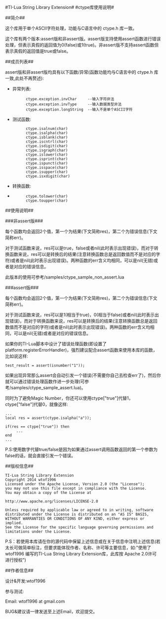 #TI-Lua String Library Extension#
#ctype库使用说明#

##简介##

这个库用于单个ASCII字符处理，功能与C语言中的 ctype.h 库一致。

这个库有两个版本:assert版和非assert版。assert版支持使用assert函数进行错误处理，但表示真假的返回值为0(false)或1(true)。非assert版不支持assert函数但表示真假的返回值是true或false。

##成员列表##

assert版和非assert版均具有以下函数/异常(函数功能均与C语言中的 ctype.h 库一致,此处不再赘述):

* 异常列表:

			
			ctype.exception.invChar		--输入字符非法
			ctype.exception.invType		--输入数据类型非法
			ctype.exception.longString  --输入不是单个ASCII字符

* 测试函数:
            
			ctype.isalnum(char)
            ctype.isalpha(char)
            ctype.isblank(char)
            ctype.iscntrl(char)
            ctype.isdigit(char)
            ctype.isgraph(char)
            ctype.islower(char)
            ctype.isprint(char)
            ctype.ispunct(char)
            ctype.isspace(char)
            ctype.isupper(char)
            ctype.isxdigit(char)

* 转换函数:
* 
            ctype.tolower(char)
            ctype.toupper(char)

##使用说明##

###非assert版###

每个函数均会返回2个值，第一个为结果(下文简称res)，第二个为错误信息(下文简称err)。

对于测试函数来说，res可以是true，false或者nil(此时表示出现错误)，而对于转换函数来说，res可以是转换后的结果(注意转换函数总是返回数值而不是对应的字符)或者是nil(此时表示出现错误)。两种函数的err含义均相同，可以是nil(无错)或者是对应的错误信息。

此版本的使用可参考/samples/ctype_sample_non_assert.lua

###assert版###

每个函数均会返回2个值，第一个为结果(下文简称res)，第二个为错误信息(下文简称err)。

对于测试函数来说，res可以是1(相当于true)，0(相当于false)或者nil(此时表示出现错误)，而对于转换函数来说，res可以是转换后的结果(注意转换函数总是返回数值而不是对应的字符)或者是nil(此时表示出现错误)。两种函数的err含义均相同，可以是nil(无错)或者是对应的错误信息。

如果你的TI-Lua脚本中设计了错误处理函数(即设置了platform.registerErrorHandler)，强烈建议配合assert函数来使用本库的函数，比如说这样:

	test_result = assert(isnumber("1"));
如果出现异常那么assert会自动引发一个错误(不需要你自己去检查err了)，然后你就可以通过错误处理函数作进一步处理(可参考/samples/ctype_sample_assert.lua)。

同时为了避免Magic Number，你还可以使用ctype["true"]代替1，ctype["false"]代替0，就像这样:
	
	...
	local res = assert(ctype.isalpha("a"));

    if(res == ctype["true"]) then
         ...
    end
	...
P.S:使用数字代替true/false是因为如果通过assert调用函数返回的第一个参数为false的话，就会直接引发一个错误。

##版权信息##

    TI-Lua String Library Extension
 	Copyright 2014 wtof1996
    Licensed under the Apache License, Version 2.0 (the "License");
    you may not use this file except in compliance with the License.
    You may obtain a copy of the License at

    http://www.apache.org/licenses/LICENSE-2.0

    Unless required by applicable law or agreed to in writing, software
    distributed under the License is distributed on an "AS IS" BASIS,
    WITHOUT WARRANTIES OR CONDITIONS OF ANY KIND, either express or implied.
    See the License for the specific language governing permissions and
    limitations under the License.

P.S：若使用本库请在你的源代码中保留上述信息或在关于信息中注明上述信息(若太长可做简单标注，但要求能体现作者、名称、许可等主要信息，如:"使用了wtof1996 编写的TI-Lua String Library Extension库，此库按 Apache 2.0许可进行授权")
	

##作者信息##

设计&开发:wtof1996

参与测试:

Email: wtof1996 at gmail.com

BUG&建议请一律发送至上述Email，欢迎提交。